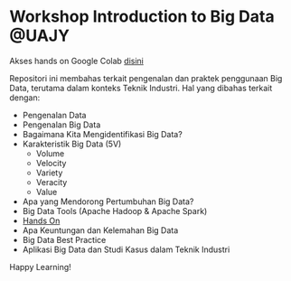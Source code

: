 # Workshop Introduction to Big Data @UAJY
Akses hands on Google Colab [disini](https://colab.research.google.com/drive/1h31ZsK4awTz4XJCxvNXIz4aqaqv2yJw5?usp=sharing)

Repositori ini membahas terkait pengenalan dan praktek penggunaan Big Data, terutama dalam konteks Teknik Industri. Hal yang dibahas terkait dengan:
- Pengenalan Data
- Pengenalan Big Data
- Bagaimana Kita Mengidentifikasi Big Data?
- Karakteristik Big Data (5V)
  * Volume
  * Velocity
  * Variety
  * Veracity
  * Value
- Apa yang Mendorong Pertumbuhan Big Data?
- Big Data Tools (Apache Hadoop & Apache Spark)
- [Hands On](https://colab.research.google.com/drive/1h31ZsK4awTz4XJCxvNXIz4aqaqv2yJw5?usp=sharing)
- Apa Keuntungan dan Kelemahan Big Data
- Big Data Best Practice
- Aplikasi Big Data dan Studi Kasus dalam Teknik Industri
  
Happy Learning!

